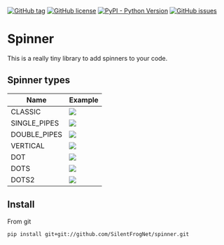[![GitHub tag](https://img.shields.io/github/tag/SilentFrogNet/spinner.svg?label=version)](https://github.com/SilentFrogNet/spinner/releases)
[![GitHub license](https://img.shields.io/github/license/SilentFrogNet/spinner.svg)](https://github.com/SilentFrogNet/spinner/blob/master/LICENSE)
[![PyPI - Python Version](https://img.shields.io/pypi/pyversions/Django.svg)](https://github.com/SilentFrogNet/spinner)
[![GitHub issues](https://img.shields.io/github/issues/SilentFrogNet/spinner.svg)](https://github.com/SilentFrogNet/spinner/issues)


# Spinner

This is a really tiny library to add spinners to your code.


## Spinner types

  | Name          | Example                                                         |
  | ---           | ---                                                             |
  | CLASSIC       | ![](https://media.giphy.com/media/Zcxo127Rk8lCKhcyCJ/giphy.gif) |
  | SINGLE_PIPES  | ![](https://media.giphy.com/media/tsStoop09Dl5SvCcu2/giphy.gif) |
  | DOUBLE_PIPES  | ![](https://media.giphy.com/media/cIjNu8vDhtkoSa1jPx/giphy.gif) |
  | VERTICAL      | ![](https://media.giphy.com/media/1qgIRgTLgi0XBobx4h/giphy.gif) |
  | DOT           | ![](https://media.giphy.com/media/5h5D8vGsYIHcS8psJt/giphy.gif) |
  | DOTS          | ![](https://media.giphy.com/media/ZxYt3xY2faI5udsiLQ/giphy.gif) |
  | DOTS2         | ![](https://media.giphy.com/media/8vqEO6bwmsd95F1BDr/giphy.gif) |


## Install 

From git

`pip install git+git://github.com/SilentFrogNet/spinner.git`

